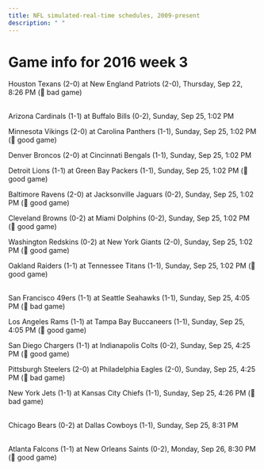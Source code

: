 ```yaml
---
title: NFL simulated-real-time schedules, 2009-present
description: " "
---
```


# Game info for 2016 week 3

Houston Texans (2-0) at New England Patriots (2-0), Thursday, Sep 22, 8:26 PM (:red_circle: bad game)

<br/>Arizona Cardinals (1-1) at Buffalo Bills (0-2), Sunday, Sep 25, 1:02 PM

Minnesota Vikings (2-0) at Carolina Panthers (1-1), Sunday, Sep 25, 1:02 PM (:football: good game)

Denver Broncos (2-0) at Cincinnati Bengals (1-1), Sunday, Sep 25, 1:02 PM

Detroit Lions (1-1) at Green Bay Packers (1-1), Sunday, Sep 25, 1:02 PM (:football: good game)

Baltimore Ravens (2-0) at Jacksonville Jaguars (0-2), Sunday, Sep 25, 1:02 PM (:football: good game)

Cleveland Browns (0-2) at Miami Dolphins (0-2), Sunday, Sep 25, 1:02 PM (:football: good game)

Washington Redskins (0-2) at New York Giants (2-0), Sunday, Sep 25, 1:02 PM (:football: good game)

Oakland Raiders (1-1) at Tennessee Titans (1-1), Sunday, Sep 25, 1:02 PM (:football: good game)

<br/>San Francisco 49ers (1-1) at Seattle Seahawks (1-1), Sunday, Sep 25, 4:05 PM (:red_circle: bad game)

Los Angeles Rams (1-1) at Tampa Bay Buccaneers (1-1), Sunday, Sep 25, 4:05 PM (:football: good game)

San Diego Chargers (1-1) at Indianapolis Colts (0-2), Sunday, Sep 25, 4:25 PM (:football: good game)

Pittsburgh Steelers (2-0) at Philadelphia Eagles (2-0), Sunday, Sep 25, 4:25 PM (:red_circle: bad game)

New York Jets (1-1) at Kansas City Chiefs (1-1), Sunday, Sep 25, 4:26 PM (:red_circle: bad game)

<br/>Chicago Bears (0-2) at Dallas Cowboys (1-1), Sunday, Sep 25, 8:31 PM

<br/>Atlanta Falcons (1-1) at New Orleans Saints (0-2), Monday, Sep 26, 8:30 PM (:football: good game)

